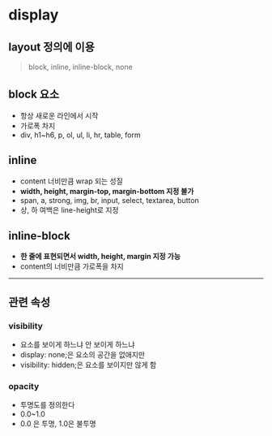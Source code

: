 # display

## layout 정의에 이용

> block, inline, inline-block, none

## block 요소

- 항상 새로운 라인에서 시작
- 가로폭 차지
- div, h1~h6, p, ol, ul, li, hr, table, form

## inline

- content 너비만큼 wrap 되는 성질
- **width, height, margin-top, margin-bottom 지정 불가**
- span, a, strong, img, br, input, select, textarea, button
- 상, 하 여백은 line-height로 지정

## inline-block

- **한 줄에 표현되면서 width, height, margin 지정 가능**
- content의 너비만큼 가로폭을 차지

---

## 관련 속성

### visibility  

- 요소를 보이게 하느냐 안 보이게 하느냐
- display: none;은 요소의 공간을 없애지만
- visibility: hidden;은 요소를 보이지만 않게 함

### opacity  

- 투명도를 정의한다
- 0.0~1.0
- 0.0 은 투명, 1.0은 불투명
